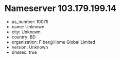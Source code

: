 # Nameserver 103.179.199.14

* as_number: 10075
* name: Unknown
* city: Unknown
* country: BD
* organization: Fiber@Home Global Limited
* version: Unknown
* dnssec: true

